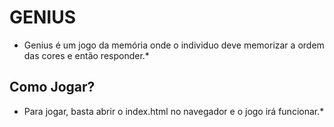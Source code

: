 # GENIUS
* Genius é um jogo da memória onde o individuo deve memorizar a ordem das cores e então responder.*

## Como Jogar?

* Para jogar, basta abrir o index.html no navegador e o jogo irá funcionar.*